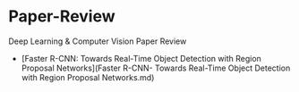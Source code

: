 # Paper-Review
Deep Learning &amp; Computer Vision Paper Review

- [Faster R-CNN: Towards Real-Time Object Detection with Region Proposal Networks](Faster R-CNN- Towards Real-Time Object Detection with Region Proposal Networks.md)
